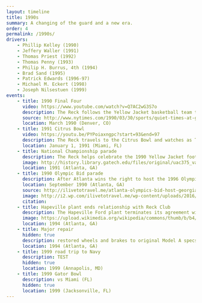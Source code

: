 ```yaml
---
layout: timeline
title: 1990s
summary: A changing of the guard and a new era.
order: 4
permalink: /1990s/
drivers:
    - Phillip Kelley (1990)
    - Jeffery Waller (1991)
    - Thomas Priest (1992)
    - Thomas Penny (1993)
    - Philip H. Burrus, 4th (1994)
    - Brad Sand (1995)
    - Patrick Edwards (1996-97)
    - Michael M. Eckert (1998)
    - Joseph Nilsestuen (1999)
events:
    - title: 1990 Final Four
      video: https://www.youtube.com/watch?v=Q7AC2wG3S7o
      description: The Reck follows the Yellow Jacket basketball team to Denver for the Final Four, where the team plays a national semifinal versus UNLV. The Reck was freighted by van from Atlanta to Denver, a 1400-mile journey and one of the farthest trips from home for the Reck.
      source: http://www.nytimes.com/1990/03/30/sports/quiet-times-at-georgia-tech.html?mcubz=1
      location: March 1990 (Denver, CO)
    - title: 1991 Citrus Bowl
      video: https://youtu.be/PYPoiaxngpc?start=93&end=97
      description: The Reck travels to the Citrus Bowl and watches as Tech clinches a share of the 1990 National Championship, the Institute's 4th football title.
      location: January 1, 1991 (Miami, FL)
    - title: National Championship parade
      description: The Reck helps celebrate the 1990 Yellow Jacket football team and its national championship during a parade and subsequent event at Bobby Dodd Stadium.
      image: http://history.library.gatech.edu/files/original/uac375_va-1618_2251631c4c.jpg
      location: 1991 (Atlanta, GA)
    - title: 1990 Olympic Bid parade
      description: After Atlanta wins the right to host the 1996 Olympics Games, the Reck participates in the victory parade along with students from the Georgia Tech Olympic Coalition.
      location: September 1990 (Atlanta, GA)
      source: http://ilivetotravel.me/atlanta-olympics-bid-host-georgia-tech/
      image: http://i2.wp.com/ilivetotravel.me/wp-content/uploads/2016/05/09-21-2013-024459PM3-e1464568197978.jpg?zoom=2&resize=699%2C480
      citation:
    - title: Hapeville plant ends relationship with Reck Club
      description: The Hapeville Ford plant terminates its agreement with Reck Club. All responsibility for repairs and maintenance for the Reck now falls to Reck Club members, along with some help from local garages.
      image: https://upload.wikimedia.org/wikipedia/commons/thumb/b/b4/Atlanta_Assembly.jpg/1200px-Atlanta_Assembly.jpg
      location: 1994 (Atlanta, GA)
    - title: Major repair
      hidden: true
      description: restored wheels and brakes to original Model A specs
      location: 1994 (Atlanta, GA)
    - title: 1999 road trip to Navy
      description: TEST
      hidden: true
      location: 1999 (Annapolis, MD)
    - title: 1999 Gator Bowl
      description: vs Miami (FL)
      hidden: true
      location: 1999 (Jacksonville, FL)
---
```

